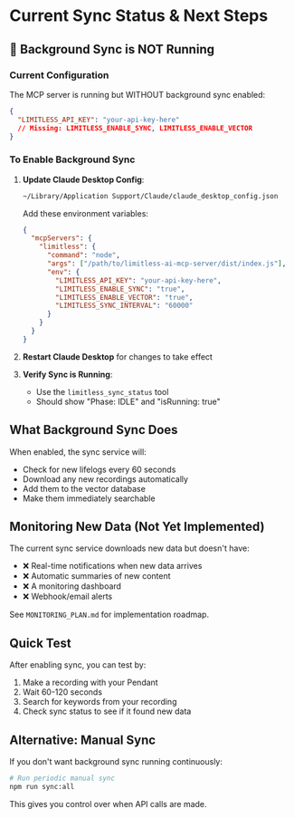 # Current Sync Status & Next Steps

## 🔴 Background Sync is NOT Running

### Current Configuration

The MCP server is running but WITHOUT background sync enabled:

```json
{
  "LIMITLESS_API_KEY": "your-api-key-here"
  // Missing: LIMITLESS_ENABLE_SYNC, LIMITLESS_ENABLE_VECTOR
}
```

### To Enable Background Sync

1. **Update Claude Desktop Config**:

   ```bash
   ~/Library/Application Support/Claude/claude_desktop_config.json
   ```

   Add these environment variables:

   ```json
   {
     "mcpServers": {
       "limitless": {
         "command": "node",
         "args": ["/path/to/limitless-ai-mcp-server/dist/index.js"],
         "env": {
           "LIMITLESS_API_KEY": "your-api-key-here",
           "LIMITLESS_ENABLE_SYNC": "true",
           "LIMITLESS_ENABLE_VECTOR": "true",
           "LIMITLESS_SYNC_INTERVAL": "60000"
         }
       }
     }
   }
   ```

2. **Restart Claude Desktop** for changes to take effect

3. **Verify Sync is Running**:
   - Use the `limitless_sync_status` tool
   - Should show "Phase: IDLE" and "isRunning: true"

## What Background Sync Does

When enabled, the sync service will:

- Check for new lifelogs every 60 seconds
- Download any new recordings automatically
- Add them to the vector database
- Make them immediately searchable

## Monitoring New Data (Not Yet Implemented)

The current sync service downloads new data but doesn't have:

- ❌ Real-time notifications when new data arrives
- ❌ Automatic summaries of new content
- ❌ A monitoring dashboard
- ❌ Webhook/email alerts

See `MONITORING_PLAN.md` for implementation roadmap.

## Quick Test

After enabling sync, you can test by:

1. Make a recording with your Pendant
2. Wait 60-120 seconds
3. Search for keywords from your recording
4. Check sync status to see if it found new data

## Alternative: Manual Sync

If you don't want background sync running continuously:

```bash
# Run periodic manual sync
npm run sync:all
```

This gives you control over when API calls are made.
